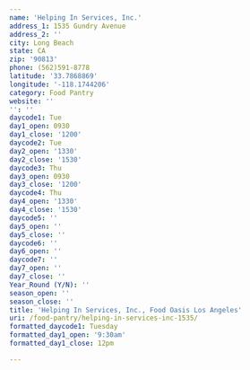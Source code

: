 ```yaml
---
name: 'Helping In Services, Inc.'
address_1: 1535 Gundry Avenue
address_2: ''
city: Long Beach
state: CA
zip: '90813'
phone: (562)591-8778
latitude: '33.7868869'
longitude: '-118.1744206'
category: Food Pantry
website: ''
'': ''
daycode1: Tue
day1_open: 0930
day1_close: '1200'
daycode2: Tue
day2_open: '1330'
day2_close: '1530'
daycode3: Thu
day3_open: 0930
day3_close: '1200'
daycode4: Thu
day4_open: '1330'
day4_close: '1530'
daycode5: ''
day5_open: ''
day5_close: ''
daycode6: ''
day6_open: ''
daycode7: ''
day7_open: ''
day7_close: ''
Year_Round (Y/N): ''
season_open: ''
season_close: ''
title: 'Helping In Services, Inc., Food Oasis Los Angeles'
uri: /food-pantry/helping-in-services-inc-1535/
formatted_daycode1: Tuesday
formatted_day1_open: '9:30am'
formatted_day1_close: 12pm

---
```

